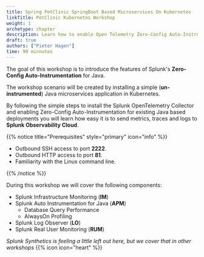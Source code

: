```yaml
---
title: Spring PetClinic SpringBoot Based Microservices On Kubernetes
linkTitle: PetClinic Kubernetes Workshop
weight: 1
archetype: chapter
description: Learn how to enable Open Telemetry Zero-Config Auto-Instrumention for your Java-based application running in Kubernetes. Experience real-time monitoring to help you maximize application behavior with end-to-end visibility.
draft: true
authors: ["Pieter Hagen"]
time: 90 minnutes
---
```


The goal of this workshop is to introduce the features of Splunk's **Zero-Config Auto-Instrumentation** for Java.

The workshop scenario will be created by installing a simple (**un-instrumented**) Java microservices application in Kubernetes.

By following the simple steps to install the Splunk OpenTelemetry Collector and enabling Zero-Config Auto-Instrumentation for existing Java based deployments you will learn how easy it is to send metrics, traces and logs to **Splunk Observability Cloud**.

{{% notice title="Prerequisites" style="primary" icon="info" %}}

* Outbound SSH access to port **2222**.
* Outbound HTTP access to port **81**.
* Familiarity with the Linux command line.

{{% /notice %}}

During this workshop we will cover the following components:

* Splunk Infrastructure Monitoring (**IM**)
* Splunk Auto Instrumentation for Java (**APM**)
  * Database Query Performance
  * AlwaysOn Profiling
* Splunk Log Observer (**LO**)
* Splunk Real User Monitoring (**RUM**)

_Splunk Synthetics is feeling a little left out here, but we cover that in other workshops_ {{% icon icon="heart" %}}
